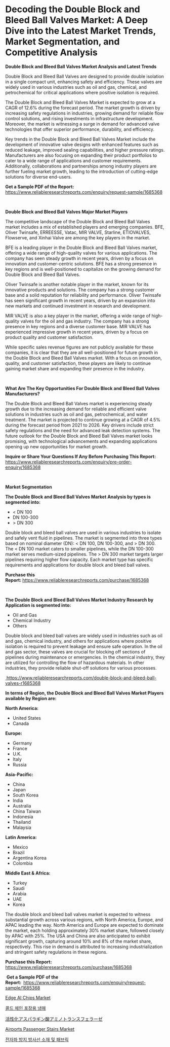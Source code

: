 <p><h1>Decoding the Double Block and Bleed Ball Valves Market: A Deep Dive into the Latest Market Trends, Market Segmentation, and Competitive Analysis</h1></p><p><strong>Double Block and Bleed Ball Valves Market Analysis and Latest Trends</strong></p>
<p><p>Double Block and Bleed Ball Valves are designed to provide double isolation in a single compact unit, enhancing safety and efficiency. These valves are widely used in various industries such as oil and gas, chemical, and petrochemical for critical applications where positive isolation is required.</p><p>The Double Block and Bleed Ball Valves Market is expected to grow at a CAGR of 12.6% during the forecast period. The market growth is driven by increasing safety regulations in industries, growing demand for reliable flow control solutions, and rising investments in infrastructure development. Moreover, the market is witnessing a surge in demand for advanced valve technologies that offer superior performance, durability, and efficiency.</p><p>Key trends in the Double Block and Bleed Ball Valves Market include the development of innovative valve designs with enhanced features such as reduced leakage, improved sealing capabilities, and higher pressure ratings. Manufacturers are also focusing on expanding their product portfolios to cater to a wide range of applications and customer requirements. Additionally, collaborations and partnerships among industry players are further fueling market growth, leading to the introduction of cutting-edge solutions for diverse end-users.</p></p>
<p><strong>Get a Sample PDF of the Report:&nbsp;</strong> <a href="https://www.reliableresearchreports.com/enquiry/request-sample/1685368">https://www.reliableresearchreports.com/enquiry/request-sample/1685368</a></p>
<p>&nbsp;</p>
<p><strong>Double Block and Bleed Ball Valves Major Market Players</strong></p>
<p><p>The competitive landscape of the Double Block and Bleed Ball Valves market includes a mix of established players and emerging companies. BFE, Oliver Twinsafe, ERREESSE, Vatac, MIR VALVE, Starline, ETIOVALVES, Flowserve, and Xinhai Valve are among the key players in the market.</p><p>BFE is a leading player in the Double Block and Bleed Ball Valves market, offering a wide range of high-quality valves for various applications. The company has seen steady growth in recent years, driven by a focus on innovation and customer-centric solutions. BFE has a strong presence in key regions and is well-positioned to capitalize on the growing demand for Double Block and Bleed Ball Valves.</p><p>Oliver Twinsafe is another notable player in the market, known for its innovative products and solutions. The company has a strong customer base and a solid reputation for reliability and performance. Oliver Twinsafe has seen significant growth in recent years, driven by an expansion into new markets and continued investment in research and development.</p><p>MIR VALVE is also a key player in the market, offering a wide range of high-quality valves for the oil and gas industry. The company has a strong presence in key regions and a diverse customer base. MIR VALVE has experienced impressive growth in recent years, driven by a focus on product quality and customer satisfaction.</p><p>While specific sales revenue figures are not publicly available for these companies, it is clear that they are all well-positioned for future growth in the Double Block and Bleed Ball Valves market. With a focus on innovation, quality, and customer satisfaction, these players are likely to continue gaining market share and expanding their presence in the industry.</p></p>
<p>&nbsp;</p>
<p><strong>What Are The Key Opportunities For Double Block and Bleed Ball Valves Manufacturers?</strong></p>
<p><p>The Double Block and Bleed Ball Valves market is experiencing steady growth due to the increasing demand for reliable and efficient valve solutions in industries such as oil and gas, petrochemical, and water treatment. The market is projected to continue growing at a CAGR of 4.5% during the forecast period from 2021 to 2026. Key drivers include strict safety regulations and the need for advanced leak detection systems. The future outlook for the Double Block and Bleed Ball Valves market looks promising, with technological advancements and expanding applications opening up new opportunities for market growth.</p></p>
<p><strong>Inquire or Share Your Questions If Any Before Purchasing This Report:</strong> <a href="https://www.reliableresearchreports.com/enquiry/pre-order-enquiry/1685368">https://www.reliableresearchreports.com/enquiry/pre-order-enquiry/1685368</a></p>
<p>&nbsp;</p>
<p><strong>Market Segmentation</strong></p>
<p><strong>The Double Block and Bleed Ball Valves Market Analysis by types is segmented into:</strong></p>
<p><ul><li>< DN 100</li><li>DN 100-300</li><li>> DN 300</li></ul></p>
<p><p>Double block and bleed ball valves are used in various industries to isolate and safely vent fluid in pipelines. The market is segmented into three types based on nominal diameter (DN): < DN 100, DN 100-300, and > DN 300. The < DN 100 market caters to smaller pipelines, while the DN 100-300 market serves medium-sized pipelines. The > DN 300 market targets larger pipelines requiring higher flow capacity. Each market type has specific requirements and applications for double block and bleed ball valves.</p></p>
<p><strong>Purchase this Report:&nbsp;</strong><a href="https://www.reliableresearchreports.com/purchase/1685368">https://www.reliableresearchreports.com/purchase/1685368</a></p>
<p>&nbsp;</p>
<p><strong>The Double Block and Bleed Ball Valves Market Industry Research by Application is segmented into:</strong></p>
<p><ul><li>Oil and Gas</li><li>Chemical Industry</li><li>Others</li></ul></p>
<p><p>Double block and bleed ball valves are widely used in industries such as oil and gas, chemical industry, and others for applications where positive isolation is required to prevent leakage and ensure safe operation. In the oil and gas sector, these valves are crucial for blocking off sections of pipelines during maintenance or emergencies. In the chemical industry, they are utilized for controlling the flow of hazardous materials. In other industries, they provide reliable shut-off solutions for various processes.</p></p>
<p><a href="https://www.reliableresearchreports.com/double-block-and-bleed-ball-valves-r1685368">&nbsp;https://www.reliableresearchreports.com/double-block-and-bleed-ball-valves-r1685368</a></p>
<p><strong>In terms of Region, the Double Block and Bleed Ball Valves Market Players available by Region are:</strong></p>
<p>
    <p> <strong> North America: </strong>
        <ul>
            <li>United States</li>
            <li>Canada</li>
        </ul>
        </p> 
    <p> <strong> Europe: </strong>
        <ul>
            <li>Germany</li>
            <li>France</li>
            <li>U.K.</li>
            <li>Italy</li>
            <li>Russia</li>
        </ul>
        </p> 
    <p> <strong> Asia-Pacific: </strong>
        <ul>
            <li>China</li>
            <li>Japan</li>
            <li>South Korea</li>
            <li>India</li>
            <li>Australia</li>
            <li>China Taiwan</li>
            <li>Indonesia</li>
            <li>Thailand</li>
            <li>Malaysia</li>
        </ul>
        </p> 
    <p> <strong> Latin America: </strong>
        <ul>
            <li>Mexico</li>
            <li>Brazil</li>
            <li>Argentina Korea</li>
            <li>Colombia</li>
        </ul>
        </p> 
    <p> <strong> Middle East & Africa: </strong>
        <ul>
            <li>Turkey</li>
            <li>Saudi</li>
            <li>Arabia</li>
            <li>UAE</li>
            <li>Korea</li>
        </ul>
    </p>
    </p>
<p><p>The double block and bleed ball valves market is expected to witness substantial growth across various regions, with North America, Europe, and APAC leading the way. North America and Europe are expected to dominate the market, each holding approximately 30% market share, followed closely by APAC with 25%. The USA and China are also anticipated to exhibit significant growth, capturing around 10% and 8% of the market share, respectively. This rise in demand is attributed to increasing industrialization and stringent safety regulations in these regions.</p></p>
<p><strong>Purchase this Report: </strong><a href="https://www.reliableresearchreports.com/purchase/1685368">https://www.reliableresearchreports.com/purchase/1685368</a></p>
<p>&nbsp;<strong>Get a Sample PDF of the Report:&nbsp;&nbsp;</strong><a href="https://www.reliableresearchreports.com/enquiry/request-sample/1685368">https://www.reliableresearchreports.com/enquiry/request-sample/1685368</a></p>
<p><strong></strong></p>
<p><p><a href="https://github.com/angeliabkratze/Market-Research-Report-List-1/blob/main/edge-ai-chips-market.md">Edge AI Chips Market</a></p><p><a href="https://github.com/KoleLedner/Market-Research-Report-List-1/blob/main/536528395976.md">콜드 체인 포장용 냉매</a></p><p><a href="https://github.com/JacksonWiza1924/Market-Research-Report-List-1/blob/main/1468280102456.md">活性化アスパラギン酸アミノトランスフェラーゼ</a></p><p><a href="https://github.com/Angelnienowdseej3e45z3p8c/Market-Research-Report-List-2/blob/main/airports-passenger-stairs-market.md">Airports Passenger Stairs Market</a></p><p><a href="https://medium.com/@rogerking2023/%EC%A0%84%EC%9E%90%EA%B8%B0%EC%9E%A5-%EB%B0%A9%EC%82%AC%EC%84%A0-%EC%B0%A8%EB%8B%A8-%EC%86%8C%EC%9E%AC-%EB%B0%8F-%EC%9B%90%EB%8B%A8-%EC%8B%9C%EC%9E%A5-%EB%B3%B4%EA%B3%A0%EC%84%9C%EB%8A%94-%EC%9D%B4-%EC%8B%9C%EC%9E%A5%EC%9D%98-%EC%B5%9C%EC%8B%A0-%ED%8A%B8%EB%A0%8C%EB%93%9C%EC%99%80-%EC%84%B1%EC%9E%A5-%EA%B8%B0%ED%9A%8C%EB%A5%BC-%EB%B3%B4%EC%97%AC%EC%A4%8D%EB%8B%88%EB%8B%A4-be35699ad332">전자파 방지 방사선 소재 및 패브릭</a></p></p>
